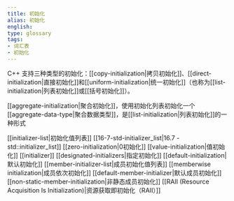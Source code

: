 ```yaml
---
title: 初始化
alias: 初始化
english: 
type: glossary
tags:
- 词汇表
- 初始化
---
```


C++ 支持三种类型的初始化：[[copy-initialization|拷贝初始化]]、[[direct-initialization|直接初始化]]和[[uniform-initialization|统一初始化]]（也称为[[list-initialization|列表初始化]]或[[括号初始化]]）。


[[aggregate-initialization|聚合初始化]]，使用初始化列表初始化一个[[aggregate-data-type|聚合数据类型]]，是[[list-initialization|列表初始化]]的一种形式

  
	
[[initializer-list|初始化值列表]]
[[16-7-std-initializer_list|16.7 - std::initializer_list]]
[[zero-initialization|0初始化]]
[[value-initialization|值初始化]]
[[initializer]]
[[designated-initializers|指定初始化]]
[[default-initialization|默认初始化]]
[[member-initializer-list|成员初始化值列表]]
[[memberwise initialization|成员依次初始化]]
[[default-member-initializer|默认成员初始化]]
[[non-static-member-initialization|非静态成员初始化]]
[[RAII (Resource Acquisition Is Initialization)|资源获取即初始化（RAII）]]